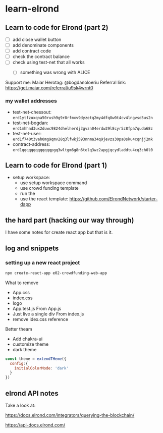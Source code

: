 # learn-elrond

## Learn to code for Elrond (part 2)

- [ ] add close wallet button
- [ ] add denominate components
- [ ] add contract code
- [ ] check the contract balance
- [ ] check using test-net that all works
  - [ ] something was wrong with ALICE






Support me:
Maiar Herotag: @bogdanoloeriu
Referral link: https://get.maiar.com/referral/u9sk4wrnt0


### my wallet addresses

- test-net-chessout: `erd1ytfzuxqna50rush9g9r8rfmxv9dyzetq2my4dfq8w0t4cv4lngvsd5us2n`
- test-net-bogdan: `erd1mhhnd3ux2duwc9824dhelherdj3gvzn04erdw29l8cyr5z8fpa7quda68z`
- test-net-user: `erd1f740t3vah0mg9qmv28q3lfwkj593nnma34q9jevzs30pa0sku4cqnjj2mk`
- contract-address: `erd1qqqqqqqqqqqqqpgq3wltgm6g8n6telq3wz2apgjqcydladdtu4cq3ch0l0`



## Learn to code for Elrond (part 1)
- setup workspace: 
  - use setup workspace command 
  - use crowd funding template
  - run the 
  - use the react template: https://github.com/ElrondNetwork/starter-dapp


## the hard part (hacking our way through)
I have some notes for create react app but that is it. 

## log and snippets

### setting up a new react project

```bash
npx create-react-app e02-crowdfunding-web-app
```
What to remove
- App.css
- index.css
- logo
- App.test.js
From App.js
- Just live a single div
From index.js
- remove idex.css reference

Better theam
- Add chakra-ui
- customize theme 
- dark theme
```javascript
const theme = extendTHeme({
  config:{
    initialColorMode: 'dark'
  }
})
```

## elrond API notes


Take a look at:

https://docs.elrond.com/integrators/querying-the-blockchain/

https://api-docs.elrond.com/








